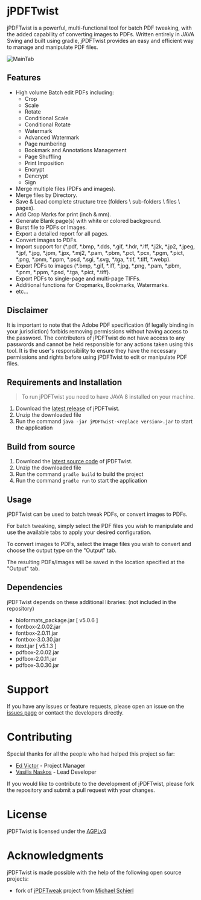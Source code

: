 # jPDFTwist

jPDFTwist is a powerful, multi-functional tool for batch PDF tweaking, with the added capability of converting images to PDFs. Written entirely in JAVA Swing and built using gradle, jPDFTwist provides an easy and efficient way to manage and manipulate PDF files.

![MainTab](https://user-images.githubusercontent.com/6230644/215322434-6ee34c1d-0bda-4463-a40e-52d48301085e.png)

## Features

* High volume Batch edit PDFs including:
  * Crop
  * Scale
  * Rotate
  * Conditional Scale
  * Conditional Rotate
  * Watermark
  * Advanced Watermark
  * Page numbering
  * Bookmark and Annotations Management
  * Page Shuffling
  * Print Imposition
  * Encrypt
  * Dencrypt
  * Sign
* Merge multiple files (PDFs and images).
* Merge files by Directory.
* Save & Load complete structure tree (folders \ sub-folders \ files \ pages).
* Add Crop Marks for print (inch & mm).
* Generate Blank page(s) with white or colored background.
* Burst file to PDFs or Images.
* Export a detailed report for all pages.
* Convert images to PDFs.
* Import support for (*.pdf, *.bmp, *.dds, *.gif, *.hdr, *.iff, *.j2k, *.jp2, *.jpeg, *.jpf,
  *.jpg, *.jpm, *.jpx, *.mj2, *.pam, *.pbm, *.pct, *.pcx, *.pgm, *.pict, *.png, *.pnm, *.ppm,
  *.psd, *.sgi, *.svg, *.tga, *.tif, *.tiff, *.webp).
* Export PDFs to images (*.bmp, *.gif, *.iff, *.jpg, *.png, *.pam, *.pbm, *.pnm, *.ppm, *.psd,
  *.tga, *.pict, *.tiff).
* Export PDFs to single-page and multi-page TIFFs.
* Additional functions for Cropmarks, Bookmarks, Watermarks.
* etc...

## Disclaimer

It is important to note that the Adobe PDF specification (if legally binding in your jurisdiction) forbids removing permissions without having access to the password. The contributors of jPDFTwist do not have access to any passwords and cannot be held responsible for any actions taken using this tool. It is the user's responsibility to ensure they have the necessary permissions and rights before using jPDFTwist to edit or manipulate PDF files.

## Requirements and Installation

> To run jPDFTwist you need to have JAVA 8 installed on your machine.

1. Download the [latest release](https://github.com/xlance-github/jPDFTwist/releases) of jPDFTwist.
2. Unzip the downloaded file
3. Run the command `java -jar jPDFTwist-<replace version>.jar` to start the application

## Build from source

1. Download the [latest source code](https://github.com/xlance-github/jPDFTwist/archive/refs/heads/main.zip) of jPDFTwist.
2. Unzip the downloaded file
3. Run the command `gradle build` to build the project
4. Run the command `gradle run` to start the application

## Usage

jPDFTwist can be used to batch tweak PDFs, or convert images to PDFs.

For batch tweaking, simply select the PDF files you wish to manipulate and use the available tabs to apply your desired configuration.

To convert images to PDFs, select the image files you wish to convert and choose the output type on the "Output" tab.

The resulting PDFs/Images will be saved in the location specified at the "Output" tab.

## Dependencies

jPDFTwist depends on these additional libraries:
(not included in the repository)

* bioformats_package.jar  [ v5.0.6 ]
* fontbox-2.0.02.jar
* fontbox-2.0.11.jar
* fontbox-3.0.30.jar
* itext.jar  [ v5.1.3 ]
* pdfbox-2.0.02.jar
* pdfbox-2.0.11.jar
* pdfbox-3.0.30.jar

# Support

If you have any issues or feature requests, please open an issue on the [issues page](https://github.com/xlance-github/jPDFTwist/issues) or contact the developers directly.

# Contributing

Special thanks for all the people who had helped this project so far:

* [Ed Victor](https://github.com/xlance-github) - Project Manager
* [Vasilis Naskos](https://github.com/vnaskos) - Lead Developer

If you would like to contribute to the development of jPDFTwist, please fork the repository and submit a pull request with your changes.

# License

jPDFTwist is licensed under the [AGPLv3](LICENSE)

# Acknowledgments

jPDFTwist is made possible with the help of the following open source projects:

* fork of [jPDFTweak](https://jpdftweak.sourceforge.net/) project from [Michael Schierl](https://sourceforge.net/u/schierlm/profile/)
